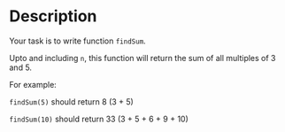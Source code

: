 # Description

Your task is to write function `findSum`.

Upto and including `n`, this function will return the sum of all multiples of 3 and 5.

For example:

`findSum(5)` should return 8 (3 + 5)

`findSum(10)` should return 33 (3 + 5 + 6 + 9 + 10)
